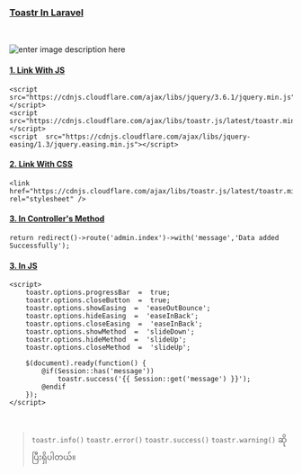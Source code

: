 ### <u>Toastr In Laravel</u>
<br>

![enter image description here](https://websolutionstuff.com/adminTheme/assets/img/toastr_notifications_example_in_laravel_8.png)
#### <u>1. Link With JS</u>
	<script src="https://cdnjs.cloudflare.com/ajax/libs/jquery/3.6.1/jquery.min.js"></script>
    <script  src="https://cdnjs.cloudflare.com/ajax/libs/toastr.js/latest/toastr.min.js"></script>
	<script  src="https://cdnjs.cloudflare.com/ajax/libs/jquery-easing/1.3/jquery.easing.min.js"></script>


#### <u>2. Link With CSS</u>
    <link  href="https://cdnjs.cloudflare.com/ajax/libs/toastr.js/latest/toastr.min.css"  rel="stylesheet" />


#### <u>3.  In Controller's Method</u>
    return redirect()->route('admin.index')->with('message','Data added Successfully');


#### <u>3.  In JS</u>
	<script>
	    toastr.options.progressBar  =  true;
	    toastr.options.closeButton  =  true;
		toastr.options.showEasing  =  'easeOutBounce';
		toastr.options.hideEasing  =  'easeInBack';
		toastr.options.closeEasing  =  'easeInBack';
		toastr.options.showMethod  =  'slideDown';
		toastr.options.hideMethod  =  'slideUp';
		toastr.options.closeMethod  =  'slideUp';
		
		$(document).ready(function() {
			@if(Session::has('message'))
				toastr.success('{{ Session::get('message') }}');
			@endif
		});
	</script>
	
<br>

> `toastr.info()` `toastr.error()`	`toastr.success()` `toastr.warning()`  ဆိုပြီးရှိပါတယ်။
